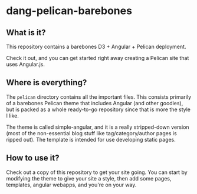 # dang-pelican-barebones

## What is it? 

This repository contains a barebones D3 + Angular + Pelican deployment.

Check it out, and you can get started right away creating a Pelican site that uses 
Angular.js.

## Where is everything?

The ```pelican``` directory contains all the important files. This consists primarily
of a barebones Pelican theme that includes Angular (and other goodies), 
but is packed as a whole ready-to-go repository since that is more the style I like.

The theme is called simple-angular, and it is a really stripped-down version
(most of the non-essential blog stuff like tag/category/author pages is ripped out).
The template is intended for use developing static pages.

## How to use it?

Check out a copy of this repository to get your site going.
You can start by modifying the theme to give your site a style,
then add some pages, templates, angular webapps, and you're on your way.


